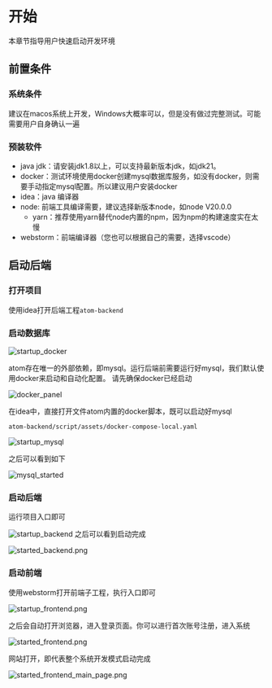 # 开始
本章节指导用户快速启动开发环境
## 前置条件

### 系统条件
建议在macos系统上开发，Windows大概率可以，但是没有做过完整测试。可能需要用户自身确认一遍

### 预装软件

- java jdk：请安装jdk1.8以上，可以支持最新版本jdk，如jdk21。
- docker：测试环境使用docker创建mysql数据库服务，如没有docker，则需要手动指定mysql配置。所以建议用户安装docker
- idea：java 编译器
- node: 前端工具编译需要，建议选择新版本node，如node V20.0.0
  - yarn：推荐使用yarn替代node内置的npm，因为npm的构建速度实在太慢
- webstorm：前端编译器（您也可以根据自己的需要，选择vscode）

## 启动后端

### 打开项目
使用idea打开后端工程``atom-backend``

### 启动数据库
![startup_docker](imgs/startup_docker.png)

atom存在唯一的外部依赖，即mysql。运行后端前需要运行好mysql，我们默认使用docker来启动和自动化配置。
请先确保docker已经启动

![docker_panel](imgs/started_docker.png)

在idea中，直接打开文件atom内置的docker脚本，既可以启动好mysql

``atom-backend/script/assets/docker-compose-local.yaml``

![startup_mysql](imgs/startup_mysql.png)

之后可以看到如下

![mysql_started](imgs/started_mysql.png)

### 启动后端
运行项目入口即可

![startup_backend](imgs/startup_backend.png)
之后可以看到启动完成

![started_backend.png](imgs/started_backend.png)
### 启动前端
使用webstorm打开前端子工程，执行入口即可

![startup_frontend.png](imgs/startup_frontend.png)

之后会自动打开浏览器，进入登录页面。你可以进行首次账号注册，进入系统

![started_frontend.png](imgs/started_frontend.png)

网站打开，即代表整个系统开发模式启动完成

![started_frontend_main_page.png](imgs/started_frontend_main_page.png)